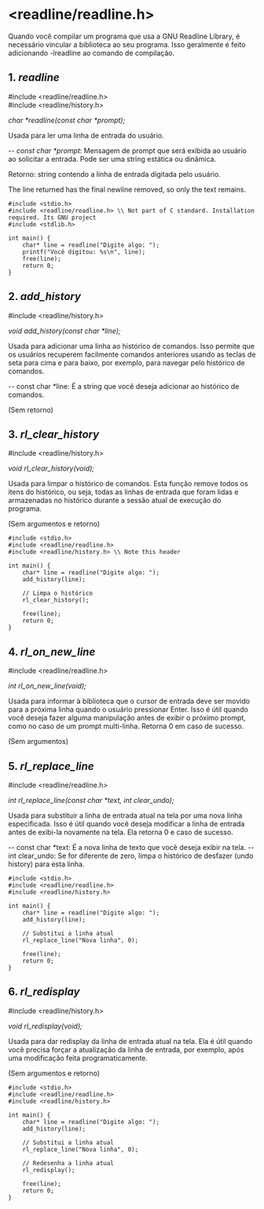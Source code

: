 # <readline/readline.h>

Quando você compilar um programa que usa a GNU Readline Library, é necessário vincular a biblioteca ao seu programa. Isso geralmente é feito adicionando -lreadline ao comando de compilação.

## 1. _readline_

#include <readline/readline.h>  
#include <readline/history.h>

_char *readline(const char *prompt);_

Usada para ler uma linha de entrada do usuário.

-- _const char *prompt_:  Mensagem de prompt que será exibida ao usuário ao solicitar a entrada. Pode ser uma string estática ou dinâmica.

Retorno: string contendo a linha de entrada digitada pelo usuário.

The line returned has the final newline removed, so only the text remains.

```
#include <stdio.h>
#include <readline/readline.h> \\ Not part of C standard. Installation required. Its GNU project
#include <stdlib.h>

int main() {
    char* line = readline("Digite algo: ");
    printf("Você digitou: %s\n", line);
    free(line);
    return 0;
}
```

## 2.  _add_history_

#include <readline/history.h>

_void add_history(const char *line);_

Usada para adicionar uma linha ao histórico de comandos. Isso permite que os usuários recuperem facilmente comandos anteriores usando as teclas de seta para cima e para baixo, por exemplo, para navegar pelo histórico de comandos.

-- const char *line: É a string que você deseja adicionar ao histórico de comandos.

(Sem retorno)

## 3. _rl_clear_history_

#include <readline/history.h>

_void rl_clear_history(void);_

Usada para limpar o histórico de comandos. Esta função remove todos os itens do histórico, ou seja, todas as linhas de entrada que foram lidas e armazenadas no histórico durante a sessão atual de execução do programa.

(Sem argumentos e retorno)

```
#include <stdio.h>
#include <readline/readline.h>
#include <readline/history.h> \\ Note this header

int main() {
    char* line = readline("Digite algo: ");
    add_history(line);

    // Limpa o histórico
    rl_clear_history();

    free(line);
    return 0;
}
```

## 4. _rl_on_new_line_

#include <readline/readline.h>

_int rl_on_new_line(void);_

Usada para informar à biblioteca que o cursor de entrada deve ser movido para a próxima linha quando o usuário pressionar Enter. Isso é útil quando você deseja fazer alguma manipulação antes de exibir o próximo prompt, como no caso de um prompt multi-linha. Retorna 0 em caso de sucesso.

(Sem argumentos)


## 5. _rl_replace_line_

#include <readline/readline.h>

_int rl_replace_line(const char *text, int clear_undo);_

Usada para substituir a linha de entrada atual na tela por uma nova linha especificada. Isso é útil quando você deseja modificar a linha de entrada antes de exibi-la novamente na tela. Ela retorna 0 e caso de sucesso.

-- const char *text: É a nova linha de texto que você deseja exibir na tela.
-- int clear_undo: Se for diferente de zero, limpa o histórico de desfazer (undo history) para esta linha.

```
#include <stdio.h>
#include <readline/readline.h>
#include <readline/history.h>

int main() {
    char* line = readline("Digite algo: ");
    add_history(line);

    // Substitui a linha atual
    rl_replace_line("Nova linha", 0);

    free(line);
    return 0;
}
```

## 6. _rl_redisplay_

#include <readline/history.h>

_void rl_redisplay(void);_

Usada para dar redisplay da linha de entrada atual na tela. Ela é útil quando você precisa forçar a atualização da linha de entrada, por exemplo, após uma modificação feita programaticamente.

(Sem argumentos e retorno)

```
#include <stdio.h>
#include <readline/readline.h>
#include <readline/history.h>

int main() {
    char* line = readline("Digite algo: ");
    add_history(line);

    // Substitui a linha atual
    rl_replace_line("Nova linha", 0);

    // Redesenha a linha atual
    rl_redisplay();

    free(line);
    return 0;
}
```
